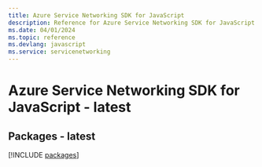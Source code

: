 ```yaml
---
title: Azure Service Networking SDK for JavaScript
description: Reference for Azure Service Networking SDK for JavaScript
ms.date: 04/01/2024
ms.topic: reference
ms.devlang: javascript
ms.service: servicenetworking
---
```

# Azure Service Networking SDK for JavaScript - latest
## Packages - latest
[!INCLUDE [packages](service-networking-index.md)]